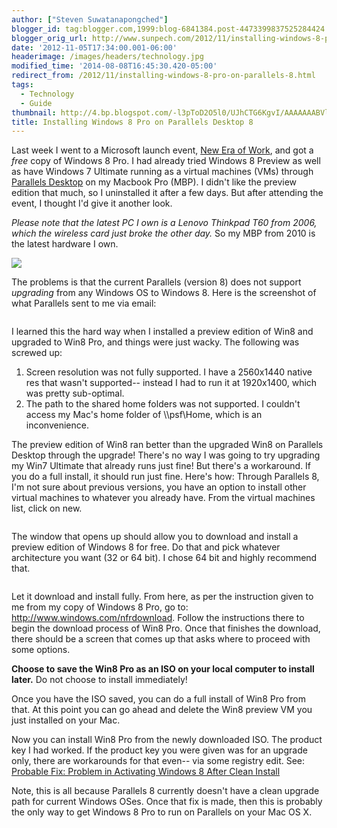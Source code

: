 ```yaml
---
author: ["Steven Suwatanapongched"]
blogger_id: tag:blogger.com,1999:blog-6841384.post-4473399837525284424
blogger_orig_url: http://www.sunpech.com/2012/11/installing-windows-8-pro-on-parallels-8.html
date: '2012-11-05T17:34:00.001-06:00'
headerimage: /images/headers/technology.jpg
modified_time: '2014-08-08T16:45:30.420-05:00'
redirect_from: /2012/11/installing-windows-8-pro-on-parallels-8.html
tags:
  - Technology
  - Guide
thumbnail: http://4.bp.blogspot.com/-l3pToD2O5l0/UJhCTG6KgvI/AAAAAAABVlQ/jYSsgAd8pow/s600/IMG_20121105_144324.jpeg
title: Installing Windows 8 Pro on Parallels Desktop 8
---
```



Last week I went to a Microsoft launch event, <a href="http://www.microsoft.com/enterprise/events/theneweraofwork/default.aspx">New Era of Work</a>, and got a <i>free</i> copy of Windows 8 Pro. I had already tried Windows 8 Preview as well as have Windows 7 Ultimate running as a virtual machines (VMs) through <a href="http://www.parallels.com/products/desktop/">Parallels Desktop</a> on my Macbook Pro (MBP). I didn't like the preview edition that much, so I uninstalled it after a few days. But after attending the event, I thought I'd give it another look.

<i>Please note that the latest PC I own is a Lenovo Thinkpad T60 from 2006, which the wireless card just broke the other day. </i>So my MBP from 2010 is the latest hardware I own.

<img   border="0" src="http://4.bp.blogspot.com/-l3pToD2O5l0/UJhCTG6KgvI/AAAAAAABVlQ/jYSsgAd8pow/s400/IMG_20121105_144324.jpeg"  />

The problems is that the current Parallels (version 8) does not support <i>upgrading</i> from any Windows OS to Windows 8. Here is the screenshot of what Parallels sent to me via email:

<img   border="0"  src="http://4.bp.blogspot.com/-ZVlD_LN1QLY/UJhLBsHm18I/AAAAAAABVl4/k9TsqIUU0-4/s400/Screen+Shot+2012-11-05+at+3.04.49+PM.png" alt=""  />

I learned this the hard way when I installed a preview edition of Win8 and upgraded to Win8 Pro, and things were just wacky. The following was screwed up:
<ol>
  <li>Screen resolution was not fully supported. I have a 2560x1440 native res that wasn't supported-- instead I had to run it at 1920x1400, which was pretty sub-optimal.</li>
  <li>The path to the shared home folders was not supported. I couldn't access my Mac's home folder of \\psf\Home, which is an inconvenience.</li>
</ol>

The preview edition of Win8 ran better than the upgraded Win8 on Parallels Desktop through the upgrade! There's no way I was going to try upgrading my Win7 Ultimate that already runs just fine!
But there's a workaround. If you do a full install, it should run just fine. Here's how:
Through Parallels 8, I'm not sure about previous versions, you have an option to install other virtual machines to whatever you already have. From the virtual machines list, click on new.

<img   border="0" src="http://3.bp.blogspot.com/-6-bQJU6nUqI/UJhEf6IJWsI/AAAAAAABVlk/WXdmsmKu6yY/s400/Screen+Shot+2012-11-05+at+2.57.07+PM.png" alt="" />

The window that opens up should allow you to download and install a preview edition of Windows 8 for free. Do that and pick whatever architecture you want (32 or 64 bit). I chose 64 bit and highly recommend that.

<img   border="0" src="http://2.bp.blogspot.com/-LyTYu4sNnLg/UJhEg56336I/AAAAAAABVls/0aUPFR_nHcU/s400/Screen+Shot+2012-11-05+at+2.57.29+PM.png" alt="" />

Let it download and install fully. From here, as per the instruction given to me from my copy of Windows 8 Pro, go to: <a href="http://www.windows.com/nfrdownload">http://www.windows.com/nfrdownload</a>. Follow the instructions there to begin the download process of Win8 Pro. Once that finishes the download, there should be a screen that comes up that asks where to proceed with some options.

<b>Choose to save the Win8 Pro as an ISO on your local computer to install later.</b> Do not choose to install immediately!

Once you have the ISO saved, you can do a full install of Win8 Pro from that. At this point you can go ahead and delete the Win8  preview VM you just installed on your Mac.

Now you can install Win8 Pro from the newly downloaded ISO. The product key I had worked. If the product key you were given was for an upgrade only, there are workarounds for that even-- via some registry edit. See: <a href="http://www.guidingtech.com/16405/probable-fix-activating-windows-8-clean-install/">Probable Fix: Problem in Activating Windows 8 After Clean Install</a>

Note, this is all because Parallels 8 currently doesn't have a clean upgrade path for current Windows OSes. Once that fix is made, then this is probably the only way to get Windows 8 Pro to run on Parallels on your Mac OS X.